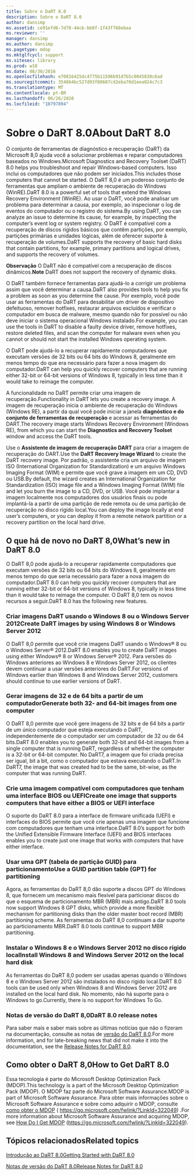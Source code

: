 ```yaml
---
title: Sobre o DaRT 8.0
description: Sobre o DaRT 8.0
author: dansimp
ms.assetid: ce91efd6-7d78-44cb-bb8f-1f43f768ebaa
ms.reviewer: ''
manager: dansimp
ms.author: dansimp
ms.pagetype: mdop
ms.mktglfcycl: support
ms.sitesec: library
ms.prod: w10
ms.date: 08/30/2016
ms.openlocfilehash: e70816425dc4775b11596b91d7b5c0045830c6ad
ms.sourcegitcommit: 354664bc527d93f80687cd2eba70d1eea024c7c3
ms.translationtype: MT
ms.contentlocale: pt-BR
ms.lasthandoff: 06/26/2020
ms.locfileid: "10797894"
---
```

# <span data-ttu-id="2038d-103">Sobre o DaRT 8.0</span><span class="sxs-lookup"><span data-stu-id="2038d-103">About DaRT 8.0</span></span>


<span data-ttu-id="2038d-104">O conjunto de ferramentas de diagnóstico e recuperação (DaRT) da Microsoft 8,0 ajuda você a solucionar problemas e reparar computadores baseados no Windows.</span><span class="sxs-lookup"><span data-stu-id="2038d-104">Microsoft Diagnostics and Recovery Toolset (DaRT) 8.0 helps you troubleshoot and repair Windows-based computers.</span></span> <span data-ttu-id="2038d-105">Isso inclui os computadores que não podem ser iniciados.</span><span class="sxs-lookup"><span data-stu-id="2038d-105">This includes those computers that cannot be started.</span></span> <span data-ttu-id="2038d-106">O DaRT 8,0 é um poderoso conjunto de ferramentas que ampliam o ambiente de recuperação do Windows (WinRE).</span><span class="sxs-lookup"><span data-stu-id="2038d-106">DaRT 8.0 is a powerful set of tools that extend the Windows Recovery Environment (WinRE).</span></span> <span data-ttu-id="2038d-107">Ao usar o DaRT, você pode analisar um problema para determinar a causa, por exemplo, ao inspecionar o log de eventos do computador ou o registro do sistema.</span><span class="sxs-lookup"><span data-stu-id="2038d-107">By using DaRT, you can analyze an issue to determine its cause, for example, by inspecting the computer’s event log or system registry.</span></span> <span data-ttu-id="2038d-108">O DaRT é compatível com a recuperação de discos rígidos básicos que contêm partições, por exemplo, partições primárias e unidades lógicas, além de oferecer suporte à recuperação de volumes.</span><span class="sxs-lookup"><span data-stu-id="2038d-108">DaRT supports the recovery of basic hard disks that contain partitions, for example, primary partitions and logical drives, and supports the recovery of volumes.</span></span>

<span data-ttu-id="2038d-109">**Observação**  O DaRT não é compatível com a recuperação de discos dinâmicos.</span><span class="sxs-lookup"><span data-stu-id="2038d-109">**Note** DaRT does not support the recovery of dynamic disks.</span></span>

 

<span data-ttu-id="2038d-110">O DaRT também fornece ferramentas para ajudá-lo a corrigir um problema assim que você determinar a causa.</span><span class="sxs-lookup"><span data-stu-id="2038d-110">DaRT also provides tools to help you fix a problem as soon as you determine the cause.</span></span> <span data-ttu-id="2038d-111">Por exemplo, você pode usar as ferramentas do DaRT para desabilitar um driver de dispositivo defeituoso, remover hotfixes, restaurar arquivos excluídos e verificar o computador em busca de malware, mesmo quando não for possível ou não deve iniciar o sistema operacional Windows instalado.</span><span class="sxs-lookup"><span data-stu-id="2038d-111">For example, you can use the tools in DaRT to disable a faulty device driver, remove hotfixes, restore deleted files, and scan the computer for malware even when you cannot or should not start the installed Windows operating system.</span></span>

<span data-ttu-id="2038d-112">O DaRT pode ajudá-lo a recuperar rapidamente computadores que executam versões de 32 bits ou 64 bits do Windows 8, geralmente em menos tempo do que era necessário para fazer a nova imagem do computador.</span><span class="sxs-lookup"><span data-stu-id="2038d-112">DaRT can help you quickly recover computers that are running either 32-bit or 64-bit versions of Windows 8, typically in less time than it would take to reimage the computer.</span></span>

<span data-ttu-id="2038d-113">A funcionalidade no DaRT permite criar uma imagem de recuperação.</span><span class="sxs-lookup"><span data-stu-id="2038d-113">Functionality in DaRT lets you create a recovery image.</span></span> <span data-ttu-id="2038d-114">A imagem de recuperação inicia o ambiente de recuperação do Windows (Windows RE), a partir da qual você pode iniciar a janela **diagnóstico e do conjunto de ferramentas de recuperação** e acessar as ferramentas do DART.</span><span class="sxs-lookup"><span data-stu-id="2038d-114">The recovery image starts Windows Recovery Environment (Windows RE), from which you can start the **Diagnostics and Recovery Toolset** window and access the DaRT tools.</span></span>

<span data-ttu-id="2038d-115">Use o **Assistente de imagem de recuperação DART** para criar a imagem de recuperação do DART.</span><span class="sxs-lookup"><span data-stu-id="2038d-115">Use the **DaRT Recovery Image Wizard** to create the DaRT recovery image.</span></span> <span data-ttu-id="2038d-116">Por padrão, o assistente cria um arquivo de imagem ISO (International Organization for Standardization) e um arquivo Windows Imaging Format (WIM) e permite que você grave a imagem em um CD, DVD ou USB.</span><span class="sxs-lookup"><span data-stu-id="2038d-116">By default, the wizard creates an International Organization for Standardization (ISO) image file and a Windows Imaging Format (WIM) file and let you burn the image to a CD, DVD, or USB.</span></span> <span data-ttu-id="2038d-117">Você pode implantar a imagem localmente nos computadores dos usuários finais ou pode implantá-la a partir de uma partição de rede remota ou de uma partição de recuperação no disco rígido local.</span><span class="sxs-lookup"><span data-stu-id="2038d-117">You can deploy the image locally at end user’s computers, or you can deploy it from a remote network partition or a recovery partition on the local hard drive.</span></span>

## <a href="" id="what-s-new-in-dart-8-0"></a><span data-ttu-id="2038d-118">O que há de novo no DaRT 8,0</span><span class="sxs-lookup"><span data-stu-id="2038d-118">What’s new in DaRT 8.0</span></span>


<span data-ttu-id="2038d-119">O DaRT 8,0 pode ajudá-lo a recuperar rapidamente computadores que executam versões de 32 bits ou 64 bits do Windows 8, geralmente em menos tempo do que seria necessário para fazer a nova imagem do computador.</span><span class="sxs-lookup"><span data-stu-id="2038d-119">DaRT 8.0 can help you quickly recover computers that are running either 32-bit or 64-bit versions of Windows 8, typically in less time than it would take to reimage the computer.</span></span> <span data-ttu-id="2038d-120">O DaRT 8,0 tem os novos recursos a seguir.</span><span class="sxs-lookup"><span data-stu-id="2038d-120">DaRT 8.0 has the following new features.</span></span>

### <span data-ttu-id="2038d-121">Criar imagens DaRT usando o Windows 8 ou o Windows Server 2012</span><span class="sxs-lookup"><span data-stu-id="2038d-121">Create DaRT images by using Windows 8 or Windows Server 2012</span></span>

<span data-ttu-id="2038d-122">O DaRT 8,0 permite que você crie imagens DaRT usando o Windows® 8 ou o Windows Server® 2012.</span><span class="sxs-lookup"><span data-stu-id="2038d-122">DaRT 8.0 enables you to create DaRT images using either Windows® 8 or Windows Server® 2012.</span></span> <span data-ttu-id="2038d-123">Para versões do Windows anteriores ao Windows 8 e Windows Server 2012, os clientes devem continuar a usar versões anteriores do DaRT.</span><span class="sxs-lookup"><span data-stu-id="2038d-123">For versions of Windows earlier than Windows 8 and Windows Server 2012, customers should continue to use earlier versions of DaRT.</span></span>

### <span data-ttu-id="2038d-124">Gerar imagens de 32 e de 64 bits a partir de um computador</span><span class="sxs-lookup"><span data-stu-id="2038d-124">Generate both 32- and 64-bit images from one computer</span></span>

<span data-ttu-id="2038d-125">O DaRT 8,0 permite que você gere imagens de 32 bits e de 64 bits a partir de um único computador que esteja executando o DaRT, independentemente de o computador ser um computador de 32 ou de 64 bits.</span><span class="sxs-lookup"><span data-stu-id="2038d-125">DaRT 8.0 enables you to generate both 32-bit and 64-bit images from a single computer that is running DaRT, regardless of whether the computer is a 32-bit or 64-bit computer.</span></span> <span data-ttu-id="2038d-126">No DaRT7, a imagem que foi criada precisa ser igual, bit a bit, como o computador que estava executando o DaRT.</span><span class="sxs-lookup"><span data-stu-id="2038d-126">In DaRT7, the image that was created had to be the same, bit-wise, as the computer that was running DaRT.</span></span>

### <span data-ttu-id="2038d-127">Crie uma imagem compatível com computadores que tenham uma interface BIOS ou UEFI</span><span class="sxs-lookup"><span data-stu-id="2038d-127">Create one image that supports computers that have either a BIOS or UEFI interface</span></span>

<span data-ttu-id="2038d-128">O suporte do DaRT 8.0 para a interface de firmware unificada (UEFI) e interfaces do BIOS permite que você crie apenas uma imagem que funcione com computadores que tenham uma interface.</span><span class="sxs-lookup"><span data-stu-id="2038d-128">DaRT 8.0’s support for both the Unified Extensible Firmware Interface (UEFI) and BIOS interfaces enables you to create just one image that works with computers that have either interface.</span></span>

### <span data-ttu-id="2038d-129">Usar uma GPT (tabela de partição GUID) para particionamento</span><span class="sxs-lookup"><span data-stu-id="2038d-129">Use a GUID partition table (GPT) for partitioning</span></span>

<span data-ttu-id="2038d-130">Agora, as ferramentas do DaRT 8,0 dão suporte a discos GPT do Windows 8, que fornecem um mecanismo mais flexível para particionar discos do que o esquema de particionamento MBR (MBR) mais antigo.</span><span class="sxs-lookup"><span data-stu-id="2038d-130">DaRT 8.0 tools now support Windows 8 GPT disks, which provide a more flexible mechanism for partitioning disks than the older master boot record (MBR) partitioning scheme.</span></span> <span data-ttu-id="2038d-131">As ferramentas do DaRT 8,0 continuam a dar suporte ao particionamento MBR.</span><span class="sxs-lookup"><span data-stu-id="2038d-131">DaRT 8.0 tools continue to support MBR partitioning.</span></span>

### <span data-ttu-id="2038d-132">Instalar o Windows 8 e o Windows Server 2012 no disco rígido local</span><span class="sxs-lookup"><span data-stu-id="2038d-132">Install Windows 8 and Windows Server 2012 on the local hard disk</span></span>

<span data-ttu-id="2038d-133">As ferramentas do DaRT 8,0 podem ser usadas apenas quando o Windows 8 e o Windows Server 2012 são instalados no disco rígido local.</span><span class="sxs-lookup"><span data-stu-id="2038d-133">DaRT 8.0 tools can be used only when Windows 8 and Windows Server 2012 are installed on the local hard disk.</span></span> <span data-ttu-id="2038d-134">No momento, não há suporte para o Windows to go.</span><span class="sxs-lookup"><span data-stu-id="2038d-134">Currently, there is no support for Windows To Go.</span></span>

### <a href="" id="-------------dart-8-0-release-notes"></a> <span data-ttu-id="2038d-135">Notas de versão do DaRT 8,0</span><span class="sxs-lookup"><span data-stu-id="2038d-135">DaRT 8.0 release notes</span></span>

<span data-ttu-id="2038d-136">Para saber mais e saber mais sobre as últimas notícias que não o fizeram na documentação, consulte as notas de [versão do DaRT 8,0](release-notes-for-dart-80--dart-8.md).</span><span class="sxs-lookup"><span data-stu-id="2038d-136">For more information, and for late-breaking news that did not make it into the documentation, see the [Release Notes for DaRT 8.0](release-notes-for-dart-80--dart-8.md).</span></span>

## <span data-ttu-id="2038d-137">Como obter o DaRT 8,0</span><span class="sxs-lookup"><span data-stu-id="2038d-137">How to Get DaRT 8.0</span></span>


<span data-ttu-id="2038d-138">Essa tecnologia é parte do Microsoft Desktop Optimization Pack (MDOP).</span><span class="sxs-lookup"><span data-stu-id="2038d-138">This technology is a part of the Microsoft Desktop Optimization Pack (MDOP).</span></span> <span data-ttu-id="2038d-139">O MDOP faz parte do Microsoft Software Assurance.</span><span class="sxs-lookup"><span data-stu-id="2038d-139">MDOP is part of Microsoft Software Assurance.</span></span> <span data-ttu-id="2038d-140">Para obter mais informações sobre o Microsoft Software Assurance e sobre como adquirir o MDOP, consulte [como obter o MDOP](https://go.microsoft.com/fwlink/?LinkId=322049) ( https://go.microsoft.com/fwlink/?LinkId=322049) .</span><span class="sxs-lookup"><span data-stu-id="2038d-140">For more information about Microsoft Software Assurance and acquiring MDOP, see [How Do I Get MDOP](https://go.microsoft.com/fwlink/?LinkId=322049) (https://go.microsoft.com/fwlink/?LinkId=322049).</span></span>

## <span data-ttu-id="2038d-141">Tópicos relacionados</span><span class="sxs-lookup"><span data-stu-id="2038d-141">Related topics</span></span>


[<span data-ttu-id="2038d-142">Introdução ao DaRT 8.0</span><span class="sxs-lookup"><span data-stu-id="2038d-142">Getting Started with DaRT 8.0</span></span>](getting-started-with-dart-80-dart-8.md)

[<span data-ttu-id="2038d-143">Notas de versão do DaRT 8.0</span><span class="sxs-lookup"><span data-stu-id="2038d-143">Release Notes for DaRT 8.0</span></span>](release-notes-for-dart-80--dart-8.md)

 

 





